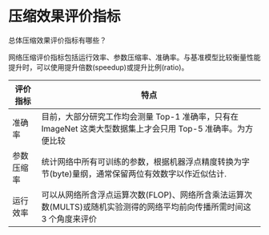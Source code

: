 

# 压缩效果评价指标

总体压缩效果评价指标有哪些？

网络压缩评价指标包括运行效率、参数压缩率、准确率。与基准模型比较衡量性能提升时，可以使用提升倍数(speedup)或提升比例(ratio)。

| 评价指标   | 特点                                                         |
| ---------- | ------------------------------------------------------------ |
| 准确率     | 目前，大部分研究工作均会测量 Top-1 准确率，只有在 ImageNet 这类大型数据集上才会只用 Top-5 准确率。为方便比较 |
| 参数压缩率 | 统计网络中所有可训练的参数，根据机器浮点精度转换为字节(byte)量纲，通常保留两位有效数字以作近似估计. |
| 运行效率   | 可以从网络所含浮点运算次数(FLOP)、网络所含乘法运算次数(MULTS)或随机实验测得的网络平均前向传播所需时间这 3 个角度来评价 |
